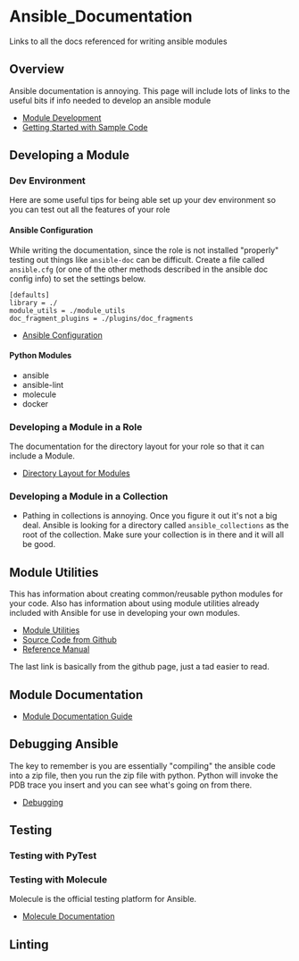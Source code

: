 # Ansible_Documentation
Links to all the docs referenced for writing ansible modules

## Overview
Ansible documentation is annoying.  This page will include lots of links to the useful bits if info needed to develop an ansible module
- [Module Development](https://docs.ansible.com/ansible/latest/dev_guide/developing_modules_general.html)
- [Getting Started with Sample Code](https://docs.ansible.com/ansible/latest/dev_guide/developing_modules_general.html)

## Developing a Module
### Dev Environment
Here are some useful tips for being able set up your dev environment so you can test out all the features of your role

#### Ansible Configuration
While writing the documentation, since the role is not installed "properly" testing out things like `ansible-doc` can be difficult.  Create a file called `ansible.cfg` (or one of the other methods described in the ansible doc config info) to set the settings below.

```
[defaults]
library = ./
module_utils = ./module_utils
doc_fragment_plugins = ./plugins/doc_fragments
```

- [Ansible Configuration](https://docs.ansible.com/ansible/latest/reference_appendices/config.html)

#### Python Modules
- ansible
- ansible-lint
- molecule
- docker

### Developing a Module in a Role
The documentation for the directory layout for your role so that it can include a Module.
- [Directory Layout for Modules](https://docs.ansible.com/ansible/2.9/user_guide/playbooks_reuse_roles.html#embedding-modules-and-plugins-in-roles)

### Developing a Module in a Collection
- Pathing in collections is annoying.  Once you figure it out it's not a big deal.  Ansible is looking for a directory called `ansible_collections` as the root of the collection.  Make sure your collection is in there and it will all be good.

## Module Utilities
This has information about creating common/reusable python modules for your code.  Also has information about using module utilities already included with Ansible for use in developing your own modules.

- [Module Utilities](https://docs.ansible.com/ansible/latest/dev_guide/developing_module_utilities.html)
- [Source Code from Github](https://github.com/ansible/ansible/tree/devel/lib/ansible/module_utils)
- [Reference Manual](https://docs.ansible.com/ansible/latest/reference_appendices/module_utils.html)

The last link is basically from the github page, just a tad easier to read.

## Module Documentation
- [Module Documentation Guide](https://docs.ansible.com/ansible/2.9/dev_guide/developing_modules_documenting.html)


## Debugging Ansible
The key to remember is you are essentially "compiling" the ansible code into a zip file, then you run the zip file with python.  Python will invoke the PDB trace you insert and you can see what's going on from there.
- [Debugging](https://docs.ansible.com/ansible/latest/dev_guide/debugging.html)



[]()
[]()


## Testing

### Testing with PyTest


### Testing with Molecule
Molecule is the official testing platform for Ansible.
- [Molecule Documentation](https://molecule.readthedocs.io/en/latest/)

## Linting
